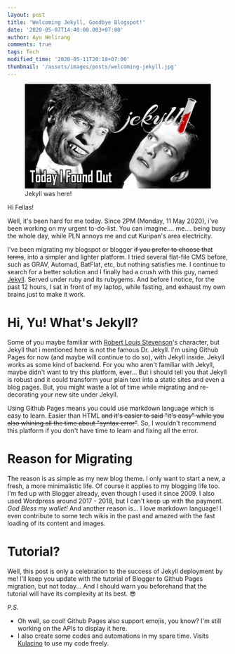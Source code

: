 ```yaml
---
layout: post
title: 'Welcoming Jekyll, Goodbye Blogspot!'
date: '2020-05-07T14:40:00.003+07:00'
author: Ayu Welirang
comments: true
tags: Tech
modified_time: '2020-05-11T20:18+07:00'
thumbnail: '/assets/images/posts/welcoming-jekyll.jpg'
---
```

<figure class="imgthumb">
<img src="/assets/images/posts/welcoming-jekyll.jpg" width="720" height="auto" />
<figcaption>Jekyll was here!</figcaption>
</figure>

Hi Fellas!

Well, it's been hard for me today. Since 2PM (Monday, 11 May 2020), i've been working on my urgent to-do-list.
You can imagine.... me.... being busy the whole day, while PLN annoys me and cut Kuripan's area electricity.

I've been migrating my blogspot or blogger ~~if you prefer to choose that terms~~, into a simpler and lighter platform. I tried several flat-file CMS before, such as GRAV, Automad, BatFlat, etc, but nothing satisfies me. I continue to search for a better solution and I finally had a crush with this guy, named [Jekyll](https://jekyllrb.com). Served under ruby and its rubygems. And before I notice, for the past 12 hours, I sat in front of my laptop, while fasting, and exhaust my own brains just to make it work.

# Hi, Yu! What's Jekyll?
Some of you maybe familiar with [Robert Louis Stevenson](https://en.wikipedia.org/wiki/Robert_Louis_Stevenson)'s character, but Jekyll that i mentioned here is not the famous Dr. Jekyll. I'm using Github Pages for now (and maybe will continue to do so), with Jekyll inside. Jekyll works as some kind of backend. For you who aren't familiar with Jekyll, maybe didn't want to try this platform, ever... But i should tell you that Jekyll is robust and it could transform your plain text into a static sites and even a blog pages. But, you might waste a lot of time while migrating and re-decorating your new site under Jekyll.

Using Github Pages means you could use markdown language which is easy to learn. Easier than HTML ~~and it's easier to said "it's easy" while you also whining all the time about "syntax error"~~. So, I wouldn't recommend this platform if you don't have time to learn and fixing all the error.

# Reason for Migrating
The reason is as simple as my new blog theme. I only want to start a new, a fresh, a more minimalistic life. Of course it applies to my blogging life too. I'm fed up with Blogger already, even though I used it since 2009. I also used Wordpress around 2017 - 2018, but I can't keep up with the payment. *God Bless my wallet!* And another reason is... I love markdown language! I even contribute to some tech wikis in the past and amazed with the fast loading of its content and images.

# Tutorial?
Well, this post is only a celebration to the success of Jekyll deployment by me! I'll keep you update with the tutorial of Blogger to Github Pages migration, but not today... And I should warn you beforehand that the tutorial will have its complexity at its best. :sunglasses:

*P.S.*
- Oh well, so cool! Github Pages also support emojis, you know? I'm still working on the APIs to display it here.
- I also create some codes and automations in my spare time. Visits [Kulacino](https://github.com/kulacino) to use my code freely.
